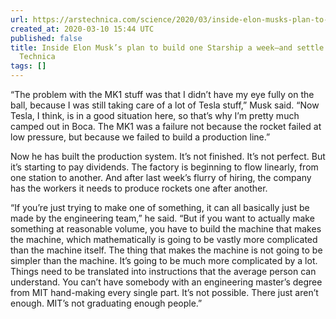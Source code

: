 ```yaml
---
url: https://arstechnica.com/science/2020/03/inside-elon-musks-plan-to-build-one-starship-a-week-and-settle-mars/2/
created_at: 2020-03-10 15:44 UTC
published: false
title: Inside Elon Musk’s plan to build one Starship a week—and settle Mars | Ars
  Technica
tags: []
---
```


“The problem with the MK1 stuff was that I didn’t have my eye fully on the ball, because I was still taking care of a lot of Tesla stuff,” Musk said. “Now Tesla, I think, is in a good situation here, so that’s why I’m pretty much camped out in Boca. The MK1 was a failure not because the rocket failed at low pressure, but because we failed to build a production line.”

Now he has built the production system. It’s not finished. It’s not perfect. But it’s starting to pay dividends. The factory is beginning to flow linearly, from one station to another. And after last week’s flurry of hiring, the company has the workers it needs to produce rockets one after another.

“If you’re just trying to make one of something, it can all basically just be made by the engineering team,” he said. “But if you want to actually make something at reasonable volume, you have to build the machine that makes the machine, which mathematically is going to be vastly more complicated than the machine itself. The thing that makes the machine is not going to be simpler than the machine. It’s going to be much more complicated by a lot. Things need to be translated into instructions that the average person can understand. You can’t have somebody with an engineering master’s degree from MIT hand-making every single part. It’s not possible. There just aren’t enough. MIT’s not graduating enough people.”
